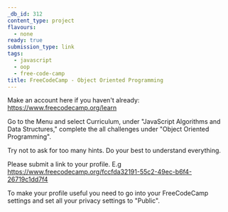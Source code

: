 ```yaml
---
_db_id: 312
content_type: project
flavours:
  - none
ready: true
submission_type: link
tags:
  - javascript
  - oop
  - free-code-camp
title: FreeCodeCamp - Object Oriented Programming
---
```


Make an account here if you haven't already: https://www.freecodecamp.org/learn

Go to the Menu and select Curriculum, under "JavaScript Algorithms and Data Structures," complete the all challenges under "Object Oriented Programming".

Try not to ask for too many hints. Do your best to understand everything.

Please submit a link to your profile. E.g https://www.freecodecamp.org/fccfda32191-55c2-49ec-b6f4-26719c1dd7f4

To make your profile useful you need to go into your FreeCodeCamp settings and set all your privacy settings to "Public".
